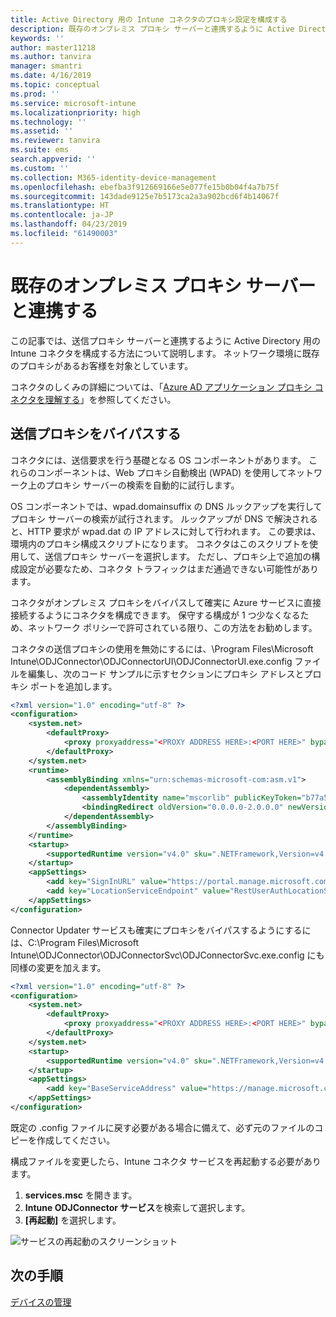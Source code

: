 ```yaml
---
title: Active Directory 用の Intune コネクタのプロキシ設定を構成する
description: 既存のオンプレミス プロキシ サーバーと連携するように Active Directory 用の Intune コネクタを構成する方法について説明します。
keywords: ''
author: master11218
ms.author: tanvira
manager: smantri
ms.date: 4/16/2019
ms.topic: conceptual
ms.prod: ''
ms.service: microsoft-intune
ms.localizationpriority: high
ms.technology: ''
ms.assetid: ''
ms.reviewer: tanvira
ms.suite: ems
search.appverid: ''
ms.custom: ''
ms.collection: M365-identity-device-management
ms.openlocfilehash: ebefba3f912669166e5e077fe15b0b04f4a7b75f
ms.sourcegitcommit: 143dade9125e7b5173ca2a3a902bcd6f4b14067f
ms.translationtype: HT
ms.contentlocale: ja-JP
ms.lasthandoff: 04/23/2019
ms.locfileid: "61490003"
---
```

# <a name="work-with-existing-on-premises-proxy-servers"></a>既存のオンプレミス プロキシ サーバーと連携する

この記事では、送信プロキシ サーバーと連携するように Active Directory 用の Intune コネクタを構成する方法について説明します。 ネットワーク環境に既存のプロキシがあるお客様を対象としています。

コネクタのしくみの詳細については、「[Azure AD アプリケーション プロキシ コネクタを理解する](https://docs.microsoft.com/en-us/azure/active-directory/manage-apps/application-proxy-connectors)」を参照してください。

## <a name="bypass-outbound-proxies"></a>送信プロキシをバイパスする

コネクタには、送信要求を行う基礎となる OS コンポーネントがあります。 これらのコンポーネントは、Web プロキシ自動検出 (WPAD) を使用してネットワーク上のプロキシ サーバーの検索を自動的に試行します。

OS コンポーネントでは、wpad.domainsuffix の DNS ルックアップを実行してプロキシ サーバーの検索が試行されます。 ルックアップが DNS で解決されると、HTTP 要求が wpad.dat の IP アドレスに対して行われます。 この要求は、環境内のプロキシ構成スクリプトになります。 コネクタはこのスクリプトを使用して、送信プロキシ サーバーを選択します。 ただし、プロキシ上で追加の構成設定が必要なため、コネクタ トラフィックはまだ通過できない可能性があります。

コネクタがオンプレミス プロキシをバイパスして確実に Azure サービスに直接接続するようにコネクタを構成できます。 保守する構成が 1 つ少なくなるため、ネットワーク ポリシーで許可されている限り、この方法をお勧めします。

コネクタの送信プロキシの使用を無効にするには、\Program Files\Microsoft Intune\ODJConnector\ODJConnectorUI\ODJConnectorUI.exe.config ファイルを編集し、次のコード サンプルに示すセクションにプロキシ アドレスとプロキシ ポートを追加します。

```xml
<?xml version="1.0" encoding="utf-8" ?>
<configuration>
    <system.net>  
        <defaultProxy>   
            <proxy proxyaddress="<PROXY ADDRESS HERE>:<PORT HERE>" bypassonlocal="True" usesystemdefault="True"/>   
        </defaultProxy>  
    </system.net>
    <runtime>
        <assemblyBinding xmlns="urn:schemas-microsoft-com:asm.v1">
            <dependentAssembly>
                <assemblyIdentity name="mscorlib" publicKeyToken="b77a5c561934e089" culture="neutral"/>
                <bindingRedirect oldVersion="0.0.0.0-2.0.0.0" newVersion="4.6.0.0" />
            </dependentAssembly>
        </assemblyBinding>
    </runtime>
    <startup> 
        <supportedRuntime version="v4.0" sku=".NETFramework,Version=v4.6" />
    </startup>
    <appSettings>
        <add key="SignInURL" value="https://portal.manage.microsoft.com/Home/ClientLogon"/>
        <add key="LocationServiceEndpoint" value="RestUserAuthLocationService/RestUserAuthLocationService/ServiceAddresses"/>
    </appSettings>
</configuration>
```
Connector Updater サービスも確実にプロキシをバイパスするようにするには、C:\Program Files\Microsoft Intune\ODJConnector\ODJConnectorSvc\ODJConnectorSvc.exe.config にも同様の変更を加えます。

```xml
<?xml version="1.0" encoding="utf-8" ?>
<configuration>
    <system.net>  
        <defaultProxy>   
            <proxy proxyaddress="<PROXY ADDRESS HERE>:<PORT HERE>" bypassonlocal="True" usesystemdefault="True"/>   
        </defaultProxy>  
    </system.net>
    <startup>
        <supportedRuntime version="v4.0" sku=".NETFramework,Version=v4.6" />
    </startup>
    <appSettings>
        <add key="BaseServiceAddress" value="https://manage.microsoft.com/" />
    </appSettings>
</configuration>
```

既定の .config ファイルに戻す必要がある場合に備えて、必ず元のファイルのコピーを作成してください。

構成ファイルを変更したら、Intune コネクタ サービスを再起動する必要があります。 

1. **services.msc** を開きます。
2. **Intune ODJConnector サービス**を検索して選択します。
3. **[再起動]** を選択します。

![サービスの再起動のスクリーンショット](media/autopilot-hybrid-connector-proxy/service-restart.png)


## <a name="next-steps"></a>次の手順

[デバイスの管理](device-management.md)